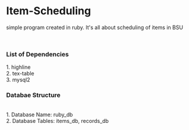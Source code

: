 # Item-Scheduling
simple program created in ruby. It's all about scheduling of items in BSU

<br/>
<h3>List of Dependencies</h3>
1. highline 
<br/>
2. tex-table
<br/>
3. mysql2

<br/>
<h3>Databae Structure</h3>
<br/>
1. Database Name: ruby_db
<br/>
2. Database Tables: items_db, records_db